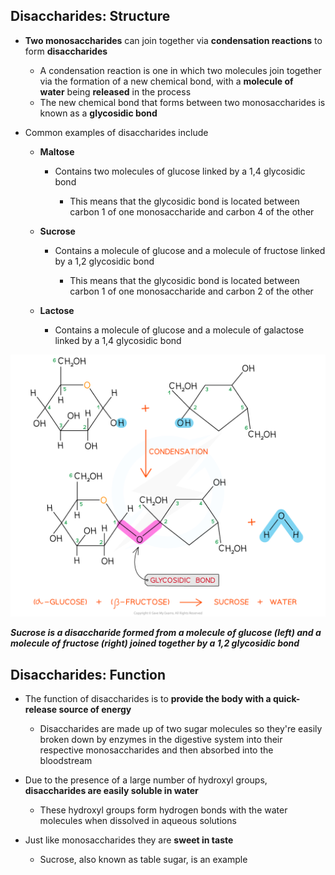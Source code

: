 ## Disaccharides: Structure

* **Two monosaccharides** can join together via **condensation reactions** to form **disaccharides**

  + A condensation reaction is one in which two molecules join together via the formation of a new chemical bond, with a **molecule of water** being **released** in the process
  + The new chemical bond that forms between two monosaccharides is known as a **glycosidic bond**

* Common examples of disaccharides include

  + **Maltose**

    - Contains two molecules of glucose linked by a 1,4 glycosidic bond

      * This means that the glycosidic bond is located between carbon 1 of one monosaccharide and carbon 4 of the other
  + **Sucrose**

    - Contains a molecule of glucose and a molecule of fructose linked by a 1,2 glycosidic bond

      * This means that the glycosidic bond is located between carbon 1 of one monosaccharide and carbon 2 of the other
  + **Lactose**

    - Contains a molecule of glucose and a molecule of galactose linked by a 1,4 glycosidic bond

![sucrose-formation-new](sucrose-formation-new.png)

***Sucrose is a disaccharide formed from a molecule of glucose (left) and a molecule of fructose (right) joined together by a 1,2 glycosidic bond***

## Disaccharides: Function

* The function of disaccharides is to **provide the body with a quick-release source of energy**

  + Disaccharides are made up of two sugar molecules so they're easily broken down by enzymes in the digestive system into their respective monosaccharides and then absorbed into the bloodstream
* Due to the presence of a large number of hydroxyl groups, **disaccharides are easily soluble in water**

  + These hydroxyl groups form hydrogen bonds with the water molecules when dissolved in aqueous solutions
* Just like monosaccharides they are **sweet in taste**

  + Sucrose, also known as table sugar, is an example